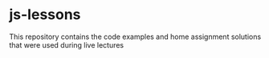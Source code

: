 # js-lessons

This repository contains the code examples and home assignment solutions that were used during live lectures
